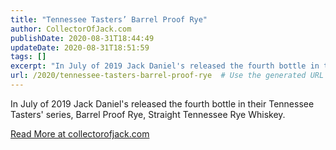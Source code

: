 ```yaml
---
title: "Tennessee Tasters’ Barrel Proof Rye"
author: CollectorOfJack.com
publishDate: 2020-08-31T18:44:49
updateDate: 2020-08-31T18:51:59
tags: []
excerpt: "In July of 2019 Jack Daniel's released the fourth bottle in their Tennessee Tasters' series, Barrel Proof Rye, Straight Tennessee Rye Whiskey. "
url: /2020/tennessee-tasters-barrel-proof-rye  # Use the generated URL with year
---
```

<p>In July of 2019 Jack Daniel's released the fourth bottle in their Tennessee Tasters' series, Barrel Proof Rye, Straight Tennessee Rye Whiskey.</p>  <a href="https://collectorofjack.com/TennesseeTastersBarrelProofRye">Read More at collectorofjack.com</a>
